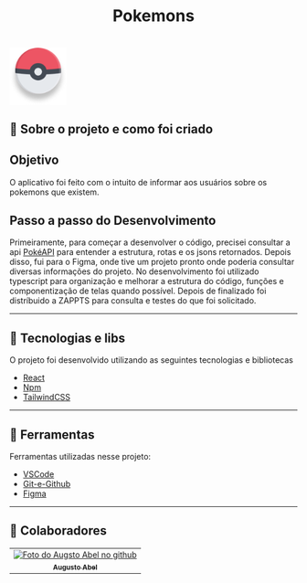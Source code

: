 <h1 align="center">
    <tittle>Pokemons</tittle>
       
<h1 >
<img align="center" src="https://github.com/Bernardo-Junior/pokedex/blob/main/src/assets/icons/pokeball.png" width="100px;" alt="exemplo imagem"> 


## 💬️ Sobre o projeto e como foi criado

## Objetivo

O aplicativo foi feito com o intuito de informar aos usuários sobre os pokemons que existem.

## Passo a passo do Desenvolvimento

Primeiramente, para começar a desenvolver o código, precisei consultar a api [PokéAPI](https://www.pokemon.com/br/) para entender a estrutura, rotas e os jsons retornados. Depois disso, fui para o Figma, onde tive um projeto pronto onde poderia consultar diversas informações do projeto. No desenvolvimento foi utilizado typescript para organização e melhorar a estrutura do código, funções e componentização de telas quando possível. Depois de finalizado foi distríbuido a ZAPPTS para consulta e testes do que foi solicitado.

---

## 🚀 Tecnologias e libs

O projeto foi desenvolvido utilizando as seguintes tecnologias e bibliotecas

- [React](https://pt-br.reactjs.org/)
- [Npm](https://www.npmjs.com/)
- [TailwindCSS](https://tailwindcss.com/)


---

## 🔧️ Ferramentas

Ferramentas utilizadas nesse projeto:

- [VSCode](https://code.visualstudio.com/)
- [Git-e-Github](https://github.com/)
- [Figma](https://www.figma.com)

---

## 🤝 Colaboradores

<table>
  <tr>
    <td align="center">
      <a href="#">
        <img src="https://avatars.githubusercontent.com/u/58345704?s=400&u=b9eb4d4441dad2370c5f9daa4ad4722269458d28&v=4" width="100px;" alt="Foto do Augsto Abel no github"/><br>
        <sub>
          <b>Augusto Abel</b>
        </sub>
      </a>
       </td>
    </tr> 
 </table>
